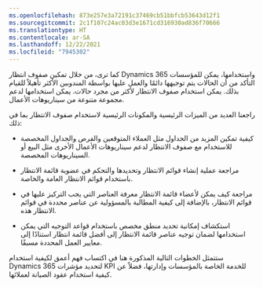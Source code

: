 ```yaml
---
ms.openlocfilehash: 873e257e3a72191c37469cb51bbfcb53643d12f1
ms.sourcegitcommit: 2c1f107c24ac03d3e1671cd316930ad836f70666
ms.translationtype: HT
ms.contentlocale: ar-SA
ms.lasthandoff: 12/22/2021
ms.locfileid: "7945302"
---
```

كما ترى، من خلال تمكين صفوف انتظار Dynamics 365 واستخدامها، يمكن للمؤسسات التأكد من أن الحالات يتم توجيهها دائمًا والعمل عليها بواسطة المندوبين الأكثر تأهيلاً للقيام بذلك. يمكن استخدام صفوف الانتظار لأكثر من مجرد حالات. يمكن استخدامها لدعم مجموعة متنوعة من سيناريوهات الأعمال.

راجعنا العديد من الميزات الرئيسية والمكونات الرئيسية لاستخدام صفوف الانتظار بما في ذلك:

-   كيفية تمكين المزيد من الجداول مثل العملاء المتوقعين والفرص والجداول المخصصة للاستخدام مع صفوف الانتظار لدعم سيناريوهات الأعمال الأخرى مثل البيع أو السيناريوهات المخصصة.

-   مراجعة عملية إنشاء قوائم الانتظار وتحديدها والتحكم في عضوية قائمة الانتظار باستخدام قوائم الانتظار العامة والخاصة.

-   مراجعة كيف يمكن لأعضاء قائمة الانتظار معرفة العناصر التي يجب التركيز عليها في قوائم الانتظار، بالإضافة إلى كيفية المطالبة بالمسؤولية عن عناصر محددة في قوائم الانتظار هذه.

-   استكشاف إمكانية تحديد منطق مخصص باستخدام قواعد التوجيه التي يمكن استخدامها لضمان توجيه عناصر قائمة الانتظار إلى أفضل قائمة انتظار استنادًا إلى معايير العمل المحددة مسبقًا.

ستتمثل الخطوات التالية المذكورة هنا في اكتساب فهم أعمق لكيفية استخدام Dynamics 365 لتحديد مؤشرات KPI للخدمة الخاصة بالمؤسسات وإدارتها، فضلاً عن كيفية استخدام عقود الصيانة لعملائها.